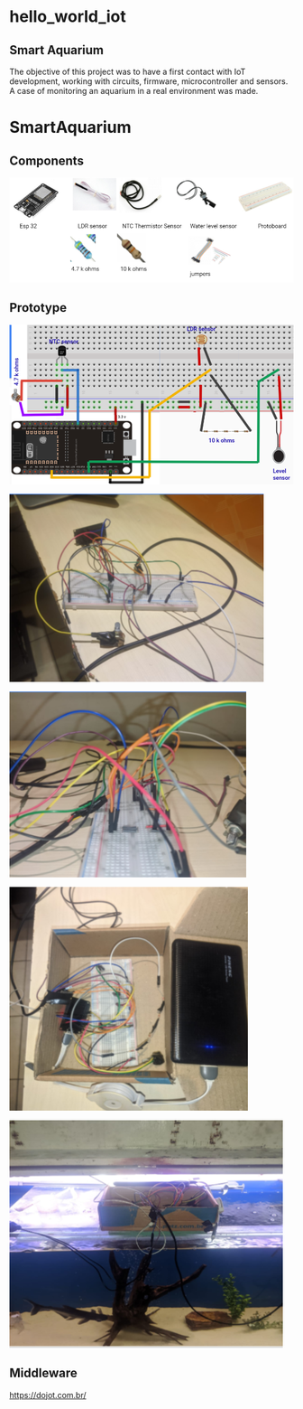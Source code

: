 # hello_world_iot
## Smart Aquarium
The objective of this project was to have a first contact with IoT development, working with circuits, firmware, microcontroller and sensors.
A case of monitoring an aquarium in a real environment was made.

# SmartAquarium

## Components

![SmartAquarium%204d48776a528c438f8eaa5a4e9f5d691a/Untitled.png](SmartAquarium%204d48776a528c438f8eaa5a4e9f5d691a/Untitled.png)

## Prototype

![SmartAquarium%204d48776a528c438f8eaa5a4e9f5d691a/Untitled%201.png](SmartAquarium%204d48776a528c438f8eaa5a4e9f5d691a/Untitled%201.png)

![SmartAquarium%204d48776a528c438f8eaa5a4e9f5d691a/Untitled%202.png](SmartAquarium%204d48776a528c438f8eaa5a4e9f5d691a/Untitled%202.png)

![SmartAquarium%204d48776a528c438f8eaa5a4e9f5d691a/Untitled%203.png](SmartAquarium%204d48776a528c438f8eaa5a4e9f5d691a/Untitled%203.png)

![SmartAquarium%204d48776a528c438f8eaa5a4e9f5d691a/Untitled%204.png](SmartAquarium%204d48776a528c438f8eaa5a4e9f5d691a/Untitled%204.png)

![SmartAquarium%204d48776a528c438f8eaa5a4e9f5d691a/Untitled%205.png](SmartAquarium%204d48776a528c438f8eaa5a4e9f5d691a/Untitled%205.png)

## Middleware
https://dojot.com.br/
